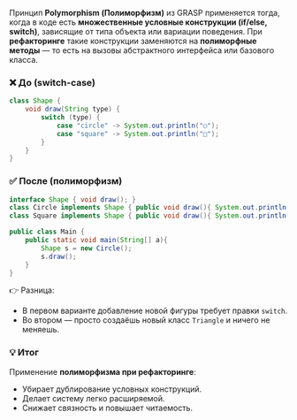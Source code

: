 Принцип **Polymorphism (Полиморфизм)** из GRASP применяется тогда, когда в коде есть **множественные условные конструкции (if/else, switch)**, зависящие от типа объекта или вариации поведения.
При **рефакторинге** такие конструкции заменяются на **полиморфные методы** — то есть на вызовы абстрактного интерфейса или базового класса.
### ❌ До (switch-case)
```java
class Shape {
    void draw(String type) {
        switch (type) {
            case "circle" -> System.out.println("○");
            case "square" -> System.out.println("□");
        }
    }
}
```
### ✅ После (полиморфизм)

```java
interface Shape { void draw(); }
class Circle implements Shape { public void draw(){ System.out.println("○"); } }
class Square implements Shape { public void draw(){ System.out.println("□"); } }

public class Main {
    public static void main(String[] a){
        Shape s = new Circle();
        s.draw();
    }
}
```
👉 Разница:
- В первом варианте добавление новой фигуры требует правки `switch`.
- Во втором — просто создаёшь новый класс `Triangle` и ничего не меняешь.
### 💡 Итог
Применение **полиморфизма при рефакторинге**:
- Убирает дублирование условных конструкций.
- Делает систему легко расширяемой.
- Снижает связность и повышает читаемость.